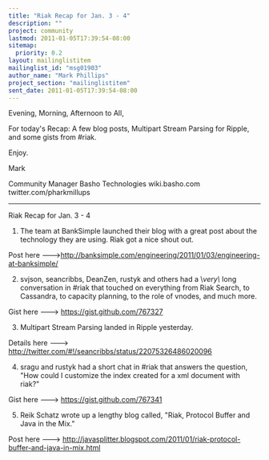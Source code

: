 ```yaml
---
title: "Riak Recap for Jan. 3 - 4"
description: ""
project: community
lastmod: 2011-01-05T17:39:54-08:00
sitemap:
  priority: 0.2
layout: mailinglistitem
mailinglist_id: "msg01903"
author_name: "Mark Phillips"
project_section: "mailinglistitem"
sent_date: 2011-01-05T17:39:54-08:00
---
```



Evening, Morning, Afternoon to All,

For today's Recap: A few blog posts, Multipart Stream Parsing for
Ripple, and some gists from #riak.

Enjoy.

Mark

Community Manager
Basho Technologies
wiki.basho.com
twitter.com/pharkmillups

----

Riak Recap for Jan. 3 - 4

1) The team at BankSimple launched their blog with a great post about
the technology they are using. Riak got a nice shout out.

Post here 
---&gt;http://banksimple.com/engineering/2011/01/03/engineering-at-banksimple/

2) svjson, seancribbs, DeanZen, rustyk and others had a \\_very\\_ long
conversation in #riak that touched on everything from Riak Search, to
Cassandra, to capacity planning, to the role of vnodes, and much more.

Gist here ---&gt; https://gist.github.com/767327

3) Multipart Stream Parsing landed in Ripple yesterday.

Details here ---&gt; http://twitter.com/#!/seancribbs/status/22075326486020096

4) sragu and rustyk had a short chat in #riak that answers the
question, "How could I customize the index created for a xml document
with riak?"

Gist here ---&gt; https://gist.github.com/767341

5) Reik Schatz wrote up a lengthy blog called, "Riak, Protocol Buffer
and Java in the Mix."

Post here ---&gt; 
http://javasplitter.blogspot.com/2011/01/riak-protocol-buffer-and-java-in-mix.html

